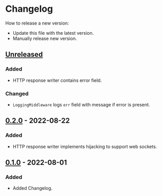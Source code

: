 # Changelog
How to release a new version:
- Update this file with the latest version.
- Manually release new version.

## [Unreleased]

### Added
- HTTP response writer contains error field.

### Changed
- `LoggingMiddleware` logs `err` field with message if error is present.

## [0.2.0] - 2022-08-22
### Added
- HTTP response writer implements hijacking to support web sockets.

## [0.1.0] - 2022-08-01
### Added
- Added Changelog.

[Unreleased]: https://github.com/strvcom/strv-backend-go-net/compare/v0.2.0...HEAD
[0.2.0]: https://github.com/strvcom/strv-backend-go-net/releases/tag/v0.2.0
[0.1.0]: https://github.com/strvcom/strv-backend-go-net/releases/tag/v0.1.0
